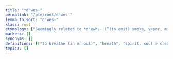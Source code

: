 ```yaml
---
title: "*dʰwes-"
permalink: "/pie/root/dʰwes-"
lemma_to_sort: "dʰwes-"
klass: root
etymology: ["Seemingly related to *dʰewh₂- (“(to emit) smoke, vapor, mist, haze”), with which there may be confusion in some descendants."]
markers: []
synonyms: []
definitions: [["to breathe (in or out)", "breath", "spirit, soul > creature"]]
topics: []
---
```

